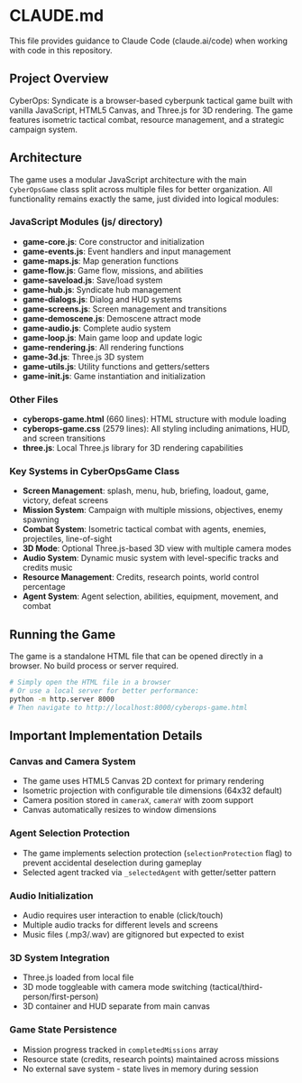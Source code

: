 # CLAUDE.md

This file provides guidance to Claude Code (claude.ai/code) when working with code in this repository.

## Project Overview

CyberOps: Syndicate is a browser-based cyberpunk tactical game built with vanilla JavaScript, HTML5 Canvas, and Three.js for 3D rendering. The game features isometric tactical combat, resource management, and a strategic campaign system.

## Architecture

The game uses a modular JavaScript architecture with the main `CyberOpsGame` class split across multiple files for better organization. All functionality remains exactly the same, just divided into logical modules:

### JavaScript Modules (js/ directory)
- **game-core.js**: Core constructor and initialization
- **game-events.js**: Event handlers and input management
- **game-maps.js**: Map generation functions
- **game-flow.js**: Game flow, missions, and abilities
- **game-saveload.js**: Save/load system
- **game-hub.js**: Syndicate hub management
- **game-dialogs.js**: Dialog and HUD systems
- **game-screens.js**: Screen management and transitions
- **game-demoscene.js**: Demoscene attract mode
- **game-audio.js**: Complete audio system
- **game-loop.js**: Main game loop and update logic
- **game-rendering.js**: All rendering functions
- **game-3d.js**: Three.js 3D system
- **game-utils.js**: Utility functions and getters/setters
- **game-init.js**: Game instantiation and initialization

### Other Files
- **cyberops-game.html** (660 lines): HTML structure with module loading
- **cyberops-game.css** (2579 lines): All styling including animations, HUD, and screen transitions
- **three.js**: Local Three.js library for 3D rendering capabilities

### Key Systems in CyberOpsGame Class

- **Screen Management**: splash, menu, hub, briefing, loadout, game, victory, defeat screens
- **Mission System**: Campaign with multiple missions, objectives, enemy spawning
- **Combat System**: Isometric tactical combat with agents, enemies, projectiles, line-of-sight
- **3D Mode**: Optional Three.js-based 3D view with multiple camera modes
- **Audio System**: Dynamic music system with level-specific tracks and credits music
- **Resource Management**: Credits, research points, world control percentage
- **Agent System**: Agent selection, abilities, equipment, movement, and combat

## Running the Game

The game is a standalone HTML file that can be opened directly in a browser. No build process or server required.

```bash
# Simply open the HTML file in a browser
# Or use a local server for better performance:
python -m http.server 8000
# Then navigate to http://localhost:8000/cyberops-game.html
```

## Important Implementation Details

### Canvas and Camera System
- The game uses HTML5 Canvas 2D context for primary rendering
- Isometric projection with configurable tile dimensions (64x32 default)
- Camera position stored in `cameraX`, `cameraY` with zoom support
- Canvas automatically resizes to window dimensions

### Agent Selection Protection
- The game implements selection protection (`selectionProtection` flag) to prevent accidental deselection during gameplay
- Selected agent tracked via `_selectedAgent` with getter/setter pattern

### Audio Initialization
- Audio requires user interaction to enable (click/touch)
- Multiple audio tracks for different levels and screens
- Music files (.mp3/.wav) are gitignored but expected to exist

### 3D System Integration
- Three.js loaded from local file
- 3D mode toggleable with camera mode switching (tactical/third-person/first-person)
- 3D container and HUD separate from main canvas

### Game State Persistence
- Mission progress tracked in `completedMissions` array
- Resource state (credits, research points) maintained across missions
- No external save system - state lives in memory during session